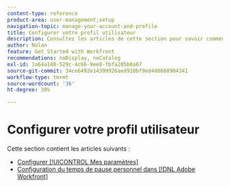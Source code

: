 ```yaml
---
content-type: reference
product-area: user-management;setup
navigation-topic: manage-your-account-and-profile
title: Configurer votre profil utilisateur
description: Consultez les articles de cette section pour savoir comment configurer votre profil utilisateur  [!DNL Workfront] .
author: Nolan
feature: Get Started with Workfront
recommendations: noDisplay, noCatalog
exl-id: 1a64a148-529c-4c66-9ee8-fbfa205b0a67
source-git-commit: 34ce6492e14399926aed910bf9ed4d8688904341
workflow-type: tm+mt
source-wordcount: '36'
ht-degree: 38%

---
```


# Configurer votre profil utilisateur

Cette section contient les articles suivants :

* [Configurer [!UICONTROL Mes paramètres]](../../../workfront-basics/manage-your-account-and-profile/configuring-your-user-profile/configure-my-settings.md)
* [Configuration du temps de pause personnel dans [!DNL Adobe Workfront]](../../../workfront-basics/manage-your-account-and-profile/configuring-your-user-profile/personal-time-overview.md)
